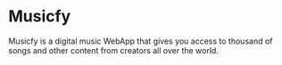 # Musicfy
Musicfy is a digital music WebApp  that gives you access to thousand of songs and other content from creators all over the world. 
